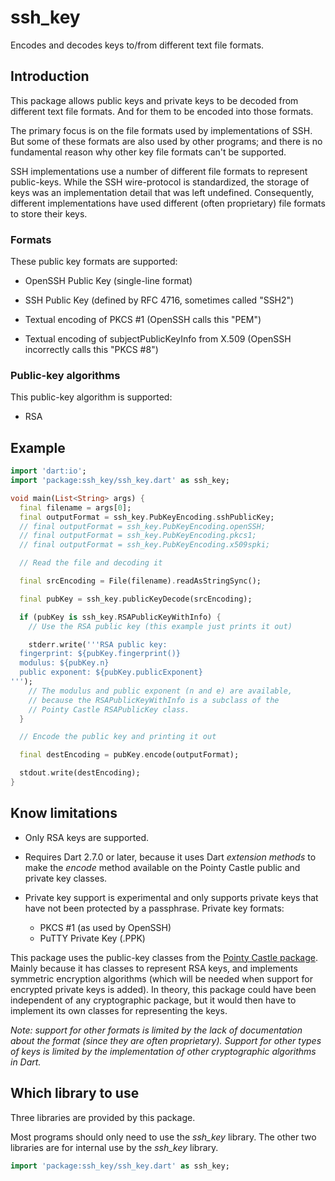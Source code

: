 # ssh_key

Encodes and decodes keys to/from different text file formats.

## Introduction

This package allows public keys and private keys to be decoded from
different text file formats. And for them to be encoded into those
formats.

The primary focus is on the file formats used by implementations of
SSH. But some of these formats are also used by other programs; and
there is no fundamental reason why other key file formats can't be
supported.

SSH implementations use a number of different file formats to
represent public-keys. While the SSH wire-protocol is standardized,
the storage of keys was an implementation detail that was left
undefined. Consequently, different implementations have used different
(often proprietary) file formats to store their keys.

### Formats

These public key formats are supported:

- OpenSSH Public Key (single-line format)

- SSH Public Key (defined by RFC 4716, sometimes called "SSH2")

- Textual encoding of PKCS #1 (OpenSSH calls this "PEM")

- Textual encoding of subjectPublicKeyInfo from X.509 (OpenSSH
  incorrectly calls this "PKCS #8")

### Public-key algorithms

This public-key algorithm is supported:

- RSA

## Example

```dart
import 'dart:io';
import 'package:ssh_key/ssh_key.dart' as ssh_key;

void main(List<String> args) {
  final filename = args[0];
  final outputFormat = ssh_key.PubKeyEncoding.sshPublicKey;
  // final outputFormat = ssh_key.PubKeyEncoding.openSSH;
  // final outputFormat = ssh_key.PubKeyEncoding.pkcs1;
  // final outputFormat = ssh_key.PubKeyEncoding.x509spki;

  // Read the file and decoding it

  final srcEncoding = File(filename).readAsStringSync();

  final pubKey = ssh_key.publicKeyDecode(srcEncoding);

  if (pubKey is ssh_key.RSAPublicKeyWithInfo) {
    // Use the RSA public key (this example just prints it out)

    stderr.write('''RSA public key:
  fingerprint: ${pubKey.fingerprint()}
  modulus: ${pubKey.n}
  public exponent: ${pubKey.publicExponent}
''');
    // The modulus and public exponent (n and e) are available,
    // because the RSAPublicKeyWithInfo is a subclass of the
    // Pointy Castle RSAPublicKey class.
  }

  // Encode the public key and printing it out

  final destEncoding = pubKey.encode(outputFormat);

  stdout.write(destEncoding);
}
```

## Know limitations

- Only RSA keys are supported.

- Requires Dart 2.7.0 or later, because it uses Dart _extension
  methods_ to make the _encode_ method available on the Pointy
  Castle public and private key classes.

- Private key support is experimental and only supports private keys
  that have not been protected by a passphrase. Private key formats:
    - PKCS #1 (as used by OpenSSH)
    - PuTTY Private Key (.PPK)

This package uses the public-key classes from the [Pointy Castle
package](https://pub.dev/packages/pointycastle). Mainly because it has
classes to represent RSA keys, and implements symmetric encryption
algorithms (which will be needed when support for encrypted private
keys is added). In theory, this package could have been independent of
any cryptographic package, but it would then have to implement its own
classes for representing the keys.

_Note: support for other formats is limited by the lack of
documentation about the format (since they are often proprietary).
Support for other types of keys is limited by the implementation of
other cryptographic algorithms in Dart._

## Which library to use

Three libraries are provided by this package.

Most programs should only need to use the _ssh_key_ library.  The
other two libraries are for internal use by the _ssh_key_ library.

``` dart
import 'package:ssh_key/ssh_key.dart' as ssh_key;
```
